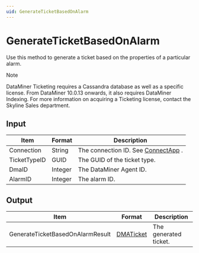 ```yaml
---
uid: GenerateTicketBasedOnAlarm
---
```


# GenerateTicketBasedOnAlarm

Use this method to generate a ticket based on the properties of a particular alarm.

> [!NOTE]
> DataMiner Ticketing requires a Cassandra database as well as a specific license. From DataMiner 10.0.13 onwards, it also requires DataMiner Indexing. For more information on acquiring a Ticketing license, contact the Skyline Sales department.

## Input

| Item         | Format  | Description                                          |
|--------------|---------|------------------------------------------------------|
| Connection   | String  | The connection ID. See [ConnectApp](xref:ConnectApp) . |
| TicketTypeID | GUID    | The GUID of the ticket type.                         |
| DmaID        | Integer | The DataMiner Agent ID.                              |
| AlarmID      | Integer | The alarm ID.                                        |

## Output

| Item                             | Format                                             | Description           |
|----------------------------------|----------------------------------------------------|-----------------------|
| GenerateTicketBasedOnAlarmResult | [DMATicket](xref:DMATicket) | The generated ticket. |

